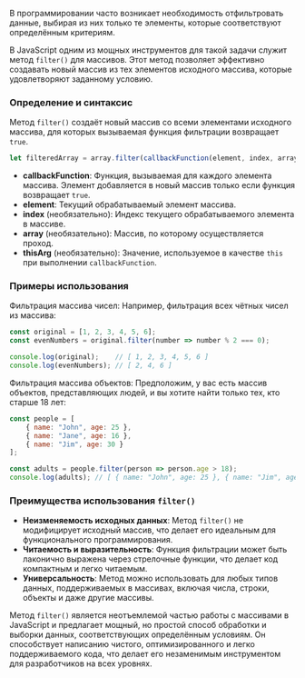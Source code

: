 В программировании часто возникает необходимость отфильтровать данные, выбирая из них только те элементы, которые соответствуют определённым критериям. 

В JavaScript одним из мощных инструментов для такой задачи служит метод `filter()` для массивов. Этот метод позволяет эффективно создавать новый массив из тех элементов исходного массива, которые удовлетворяют заданному условию.


### Определение и синтаксис

Метод `filter()` создаёт новый массив со всеми элементами исходного массива, для которых вызываемая функция фильтрации возвращает `true`.

```javascript
let filteredArray = array.filter(callbackFunction(element, index, array), thisArg);
```

* **callbackFunction**: Функция, вызываемая для каждого элемента массива. Элемент добавляется в новый массив только если функция возвращает `true`.
* **element**: Текущий обрабатываемый элемент массива.
* **index** (необязательно): Индекс текущего обрабатываемого элемента в массиве.
* **array** (необязательно): Массив, по которому осуществляется проход.
* **thisArg** (необязательно): Значение, используемое в качестве `this` при выполнении `callbackFunction`.


### Примеры использования

Фильтрация массива чисел:
Например, фильтрация всех чётных чисел из массива:

```javascript
const original = [1, 2, 3, 4, 5, 6];
const evenNumbers = original.filter(number => number % 2 === 0);

console.log(original);    // [ 1, 2, 3, 4, 5, 6 ]
console.log(evenNumbers); // [ 2, 4, 6 ]
```

Фильтрация массива объектов:
Предположим, у вас есть массив объектов, представляющих людей, и вы хотите найти только тех, кто старше 18 лет:

```javascript
const people = [
    { name: "John", age: 25 },
    { name: "Jane", age: 16 },
    { name: "Jim", age: 30 }
];

const adults = people.filter(person => person.age > 18);
console.log(adults); // [ { name: "John", age: 25 }, { name: "Jim", age: 30 } ]
```


### Преимущества использования `filter()`

* **Неизменяемость исходных данных**: Метод `filter()` не модифицирует исходный массив, что делает его идеальным для функционального программирования.
* **Читаемость и выразительность**: Функция фильтрации может быть лаконично выражена через стрелочные функции, что делает код компактным и легко читаемым.
* **Универсальность**: Метод можно использовать для любых типов данных, поддерживаемых в массивах, включая числа, строки, объекты и даже другие массивы.


Метод `filter()` является неотъемлемой частью работы с массивами в JavaScript и предлагает мощный, но простой способ обработки и выборки данных, соответствующих определённым условиям. Он способствует написанию чистого, оптимизированного и легко поддерживаемого кода, что делает его незаменимым инструментом для разработчиков на всех уровнях.